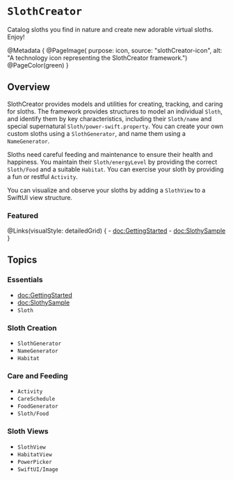 # ``SlothCreator``

Catalog sloths you find in nature and create new adorable virtual sloths. Enjoy!

@Metadata {
    @PageImage(
        purpose: icon, 
        source: "slothCreator-icon", 
        alt: "A technology icon representing the SlothCreator framework.")
    @PageColor(green)
}

## Overview

SlothCreator provides models and utilities for creating, tracking, and caring for sloths. The framework provides structures to model an individual ``Sloth``, and identify them by key characteristics, including their ``Sloth/name`` and special supernatural ``Sloth/power-swift.property``. You can create your own custom sloths using a ``SlothGenerator``, and name them using a ``NameGenerator``.

Sloths need careful feeding and maintenance to ensure their health and happiness. You maintain their ``Sloth/energyLevel`` by providing the correct ``Sloth/Food`` and a suitable ``Habitat``. You can exercise your sloth by providing a fun or restful ``Activity``. 

You can visualize and observe your sloths by adding a ``SlothView`` to a SwiftUI view structure.

### Featured

@Links(visualStyle: detailedGrid) {
    - <doc:GettingStarted>
    - <doc:SlothySample>
}


## Topics

### Essentials

- <doc:GettingStarted>
- <doc:SlothySample>
- ``Sloth``

### Sloth Creation

- ``SlothGenerator``
- ``NameGenerator``
- ``Habitat``

### Care and Feeding

- ``Activity``
- ``CareSchedule``
- ``FoodGenerator``
- ``Sloth/Food``

### Sloth Views

- ``SlothView``
- ``HabitatView``
- ``PowerPicker``
- ``SwiftUI/Image``
